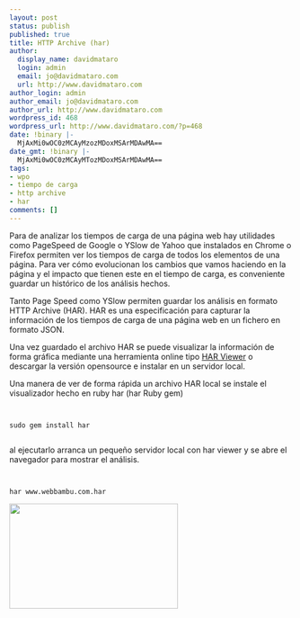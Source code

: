 ```yaml
---
layout: post
status: publish
published: true
title: HTTP Archive (har)
author:
  display_name: davidmataro
  login: admin
  email: jo@davidmataro.com
  url: http://www.davidmataro.com
author_login: admin
author_email: jo@davidmataro.com
author_url: http://www.davidmataro.com
wordpress_id: 468
wordpress_url: http://www.davidmataro.com/?p=468
date: !binary |-
  MjAxMi0wOC0zMCAyMzozMDoxMSArMDAwMA==
date_gmt: !binary |-
  MjAxMi0wOC0zMCAyMTozMDoxMSArMDAwMA==
tags:
- wpo
- tiempo de carga
- http archive
- har
comments: []
---
```

<p>Para de analizar los tiempos de carga de una página web hay utilidades como PageSpeed ​​de Google o YSlow de Yahoo que instalados en Chrome o Firefox permiten ver los tiempos de carga de todos los elementos de una página. Para ver cómo evolucionan los cambios que vamos haciendo en la página y el impacto que tienen este en el tiempo de carga, es conveniente guardar un histórico de los análisis hechos.</p>
<p>Tanto Page Speed ​​como YSlow permiten guardar los análisis en formato HTTP Archive (HAR). HAR es una especificación para capturar la información de los tiempos de carga de una página web en un fichero en formato JSON.</p>
<p>Una vez guardado el archivo HAR se puede visualizar la información de forma gráfica mediante una herramienta online tipo <a title="HAR Viewer" href="http://www.softwareishard.com/har/viewer/" target="_blank">HAR Viewer</a> o descargar la versión opensource e instalar en un servidor local.</p>
<p>Una manera de ver de forma rápida un archivo HAR local se instale el visualizador hecho en ruby har (har Ruby gem)</p>
<p><code lang="bash"><br />
sudo gem install har<br />
</code></p>
<p>al ejecutarlo arranca un pequeño servidor local con har viewer y se abre el navegador para mostrar el análisis.</p>
<p><code lang="bash"><br />
har www.webbambu.com.har<br />
</code><a href="http://www.davidmataro.com/wp-content/uploads/2012/08/www.webbambu.com_.har_.png"><img src="http://www.davidmataro.com/wp-content/uploads/2012/08/www.webbambu.com_.har_-300x187.png" alt="" title="www.webbambu.com.har" width="300" height="187" class="aligncenter size-medium wp-image-465" /></a></p>
